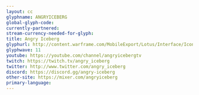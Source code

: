 ```yaml
---
layout: cc
glyphname: ANGRYICEBERG
global-glyph-code: 
currently-partnered: 
stream-currency-needed-for-glyph: 
title: Angry Iceberg
glyphurl: http://content.warframe.com/MobileExport/Lotus/Interface/Icons/Player/ContentCreators/AngryIceberg.png
glyphwave: 11
youtube: https://youtube.com/channel/angryicebergtv
twitch: https://twitch.tv/angry_iceberg
twitter: http://www.twitter.com/angry_iceberg
discord: https://discord.gg/angry-iceberg
other-site: https://mixer.com/angryiceberg
primary-language: 
---
```


